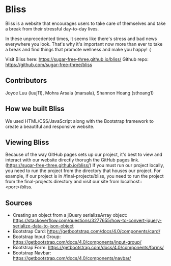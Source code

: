 # Bliss

Bliss is a website that encourages users to take care of themselves and take a break from their stressful day-to-day lives.

In these unprecedented times, it seems like there's stress and bad news everywhere you look. That's why it's important now more than ever to take a break and find things that promote wellness and make you happy! :)

Visit Bliss here: https://sugar-free-three.github.io/bliss/
Github repo: https://github.com/sugar-free-three/bliss

## Contributors
Joyce Luu (luuj11), Mohra Arsala (marsala), Shannon Hoang (sthoang1)

## How we built Bliss
We used HTML/CSS/JavaScript along with the Bootstrap framework to create a beautiful and responsive website.

## Viewing Bliss
Because of the way GitHub pages sets up our project, it's best to view and interact with our website directly thorugh the GitHub pages link. (https://sugar-free-three.github.io/bliss/)
If you must run our project locally, you need to run the project from the directory that houses our project. For example, if our project is 
in /final-projects/bliss, you need to run the project from the final-projects directory and visit our site from localhost::\<port>/bliss.

## Sources
* Creating an object from a jQuery serializeArray object: https://stackoverflow.com/questions/3277655/how-to-convert-jquery-serialize-data-to-json-object
* Bootstrap Card: https://getbootstrap.com/docs/4.0/components/card/
* Bootstrap Input Group: https://getbootstrap.com/docs/4.0/components/input-group/
* Bootstrap Form: https://getbootstrap.com/docs/4.0/components/forms/
* Bootstrap Navbar: https://getbootstrap.com/docs/4.0/components/navbar/

